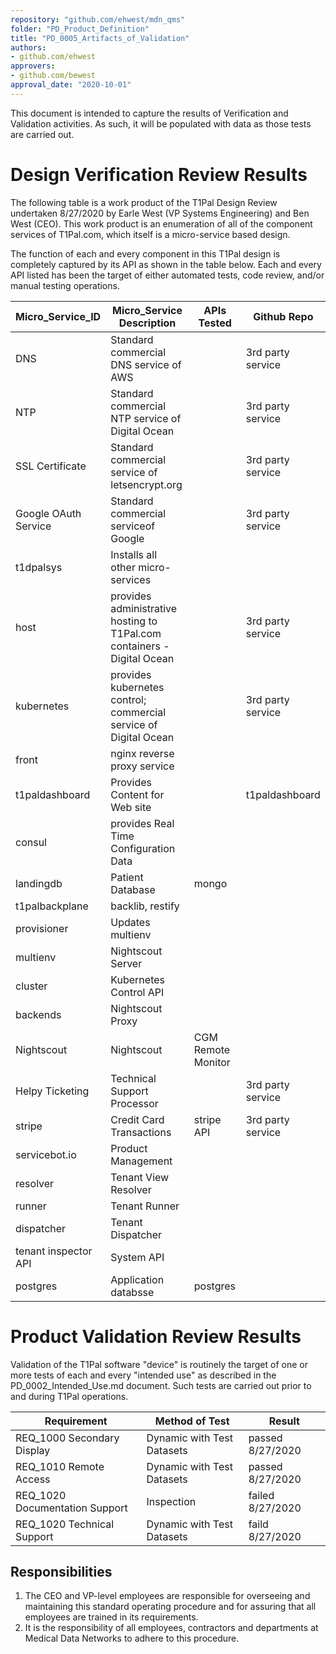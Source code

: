 ```yaml
---
repository: "github.com/ehwest/mdn_qms"
folder: "PD_Product_Definition"
title: "PD_0005_Artifacts_of_Validation"
authors:
- github.com/ehwest
approvers:
- github.com/bewest
approval_date: "2020-10-01"
---
```


This document is intended to capture the results of Verification and Validation activities.
As such, it will be populated with data as those tests are carried out.

# Design Verification Review Results

The following table is a work product of the T1Pal Design Review
undertaken 8/27/2020 by Earle West (VP Systems Engineering)  and Ben West (CEO).
This work product is an enumeration of all of the component services
of T1Pal.com, which itself is a micro-service based design.

The function of each and every component in this T1Pal design is completely
captured by its API as shown in the table below.
Each and every API listed has been the target of either automated tests,
code review, and/or manual testing operations.


|Micro_Service_ID|Micro_Service Description|APIs Tested|Github Repo|
|----------------|-------------------------|-----------|-----------|
|DNS|Standard commercial DNS service of AWS||3rd party service|
|NTP|Standard commercial NTP service of Digital Ocean||3rd party service|
|SSL Certificate|Standard commercial service of letsencrypt.org||3rd party service|
|Google OAuth Service |Standard commercial serviceof Google||3rd party service|
|t1dpalsys|Installs all other micro-services|||
|host|provides administrative hosting to T1Pal.com containers - Digital Ocean||3rd party service|
|kubernetes|provides kubernetes control;  commercial service of Digital Ocean||3rd party service|
|front|nginx reverse proxy service|||
|t1paldashboard|Provides Content for Web site ||t1paldashboard|
|consul|provides Real Time Configuration Data|||
|landingdb|Patient Database|mongo||
|t1palbackplane|backlib, restify||
|provisioner|Updates multienv|||
|multienv|Nightscout Server |||
|cluster|Kubernetes Control API|||
|backends|Nightscout Proxy|||
|Nightscout|Nightscout|CGM Remote Monitor||
|Helpy Ticketing|Technical Support Processor||3rd party service|
|stripe|Credit Card Transactions|stripe API|3rd party service|
|servicebot.io|Product Management|||
|resolver|Tenant View Resolver|||
|runner|Tenant Runner|||
|dispatcher|Tenant Dispatcher|||
|tenant inspector API|System API|||
|postgres|Application databsse|postgres||


# Product Validation Review Results

Validation of the T1Pal software "device" is routinely the target of one or more tests
of each and every "intended use" as described in the PD_0002_Intended_Use.md document.
Such tests are carried out prior to and during T1Pal operations.

|Requirement|Method of Test|Result|
|-----------------|-------------------------|-------------|
|REQ_1000 Secondary Display|Dynamic with Test Datasets|passed 8/27/2020|
|REQ_1010 Remote Access|Dynamic with Test Datasets|passed 8/27/2020|
|REQ_1020 Documentation Support|Inspection|failed 8/27/2020|
|REQ_1020 Technical Support|Dynamic with Test Datasets|faild 8/27/2020|


## Responsibilities

1. The CEO and VP-level employees are responsible for overseeing and maintaining this standard operating procedure and for assuring that all employees are trained in its requirements.
2. It is the responsibility of all employees, contractors and departments at Medical Data Networks to adhere to this procedure.

